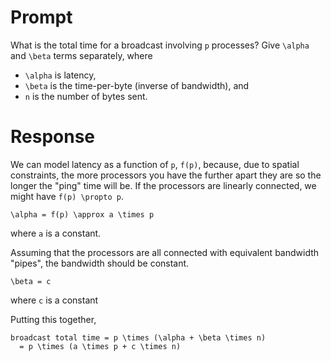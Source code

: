 # Prompt

What is the total time for a broadcast involving `p` processes?
Give `\alpha` and `\beta` terms separately, where
* `\alpha` is latency,
* `\beta` is the time-per-byte (inverse of bandwidth), and
* `n` is the number of bytes sent.

# Response

We can model latency as a function of `p`, `f(p)`, because, due to spatial constraints, the more processors you have the further apart they are so the longer the "ping" time will be.
If the processors are linearly connected, we might have `f(p) \propto p`.

```
\alpha = f(p) \approx a \times p
```
where `a` is a constant.

Assuming that the processors are all connected with equivalent bandwidth "pipes", the bandwidth should be constant.
```
\beta = c
```
where `c` is a constant

Putting this together,
```
broadcast total time = p \times (\alpha + \beta \times n)
  = p \times (a \times p + c \times n)
```
